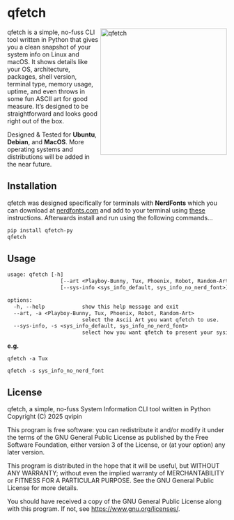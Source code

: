 # qfetch

<img src="https://files.vipin.xyz/api/public/dl/-lYTy1Wl?inline=true" alt="qfetch" align="right" height="290px">

qfetch is a simple, no-fuss CLI tool written in Python that gives you a clean snapshot of your system info on Linux and macOS. It shows details like your OS, architecture, packages, shell version, terminal type, memory usage, uptime, and even throws in some fun ASCII art for good measure. It’s designed to be straightforward and looks good right out of the box.

Designed & Tested for **Ubuntu**, **Debian**, and **MacOS**. More operating systems and distributions will be added in the near future.

## Installation

qfetch was designed specifically for terminals with **NerdFonts** which you can download at [nerdfonts.com](https://www.nerdfonts.com) and add to your terminal using [these](https://webinstall.dev/nerdfont/) instructions. Afterwards install and run using the following commands...

```bash
pip install qfetch-py
qfetch
```

## Usage

```txt
usage: qfetch [-h]
                 [--art <Playboy-Bunny, Tux, Phoenix, Robot, Random-Art>]
                 [--sys-info <sys_info_default, sys_info_no_nerd_font>]

options:
  -h, --help            show this help message and exit
  --art, -a <Playboy-Bunny, Tux, Phoenix, Robot, Random-Art>
                        select the Ascii Art you want qfetch to use.
  --sys-info, -s <sys_info_default, sys_info_no_nerd_font>
                        select how you want qfetch to present your sysinfo
```

**e.g.**

`qfetch -a Tux`

`qfetch -s sys_info_no_nerd_font`

## License

qfetch, a simple, no-fuss System Information CLI tool written in Python
Copyright (C) 2025 qvipin

This program is free software: you can redistribute it and/or modify
it under the terms of the GNU General Public License as published by
the Free Software Foundation, either version 3 of the License, or
(at your option) any later version.

This program is distributed in the hope that it will be useful,
but WITHOUT ANY WARRANTY; without even the implied warranty of
MERCHANTABILITY or FITNESS FOR A PARTICULAR PURPOSE.  See the
GNU General Public License for more details.

You should have received a copy of the GNU General Public License
along with this program.  If not, see <https://www.gnu.org/licenses/>.
